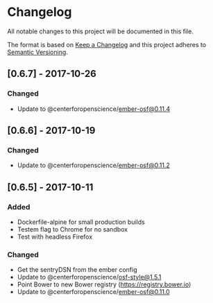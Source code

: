 # Changelog
All notable changes to this project will be documented in this file.

The format is based on [Keep a Changelog](http://keepachangelog.com/en/1.0.0/)
and this project adheres to [Semantic Versioning](http://semver.org/spec/v2.0.0.html).

## [0.6.7] - 2017-10-26
### Changed
- Update to @centerforopenscience/ember-osf@0.11.4

## [0.6.6] - 2017-10-19
### Changed
- Update to @centerforopenscience/ember-osf@0.11.2

## [0.6.5] - 2017-10-11
### Added
- Dockerfile-alpine for small production builds
- Testem flag to Chrome for no sandbox
- Test with headless Firefox

### Changed
- Get the sentryDSN from the ember config
- Update to @centerforopenscience/osf-style@1.5.1
- Point Bower to new Bower registry (https://registry.bower.io)
- Update to @centerforopenscience/ember-osf@0.11.0
